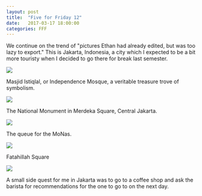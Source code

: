 ```yaml
---
layout: post
title:  "Five for Friday 12"
date:   2017-03-17 18:00:00
categories: FFF
---
```


We continue on the trend of "pictures Ethan had already edited, but was too lazy to export." This is Jakarta, Indonesia, a city which I expected to be a bit more touristy when I decided to go there for break last semester.

![][MasjidIstiqlal]

Masjid Istiqlal, or Independence Mosque, a veritable treasure trove of symbolism.

![][MoNas]

The National Monument in Merdeka Square, Central Jakarta.

![][Queue]

The queue for the MoNas.

![][FatahillahSquare]

Fatahillah Square

![][Tanamera]

A small side quest for me in Jakarta was to go to a coffee shop and ask the barista for recommendations for the one to go to on the next day.

[MasjidIstiqlal]: https://raw.githubusercontent.com/echiou/echiou.github.io-images/master/FFF/FFF12/1.jpg
[MoNas]: https://raw.githubusercontent.com/echiou/echiou.github.io-images/master/FFF/FFF12/2.jpg
[Queue]: https://raw.githubusercontent.com/echiou/echiou.github.io-images/master/FFF/FFF12/3.jpg
[FatahillahSquare]: https://raw.githubusercontent.com/echiou/echiou.github.io-images/master/FFF/FFF12/4.jpg
[Tanamera]: https://raw.githubusercontent.com/echiou/echiou.github.io-images/master/FFF/FFF12/5.jpg
